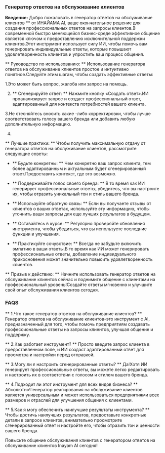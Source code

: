 ### Генератор ответов на обслуживание клиентов

**Введение:**
Добро пожаловать в генератор ответов на обслуживание клиентов ** от ИНАЙАМА AI, ваше окончательное решение для создания профессиональных ответов на запросы клиентов.В современной быстро меняющейся бизнес-среде эффективное общение является ключом к предоставлению исключительной поддержки клиентов.Этот инструмент использует силу ИИ, чтобы помочь вам генерировать индивидуальные ответы, которые повышают удовлетворенность клиентов и упростить ваш процесс общения.

** Руководство по использованию: **
Использование генератора ответов на обслуживание клиентов простое и интуитивно понятное.Следуйте этим шагам, чтобы создать эффективные ответы:

1.Это может быть вопрос, жалоба или запрос на помощь.

2. ** Сгенерируйте ответ: ** Нажмите кнопку «Создать ответ».ИИ проанализирует запрос и создаст профессиональный ответ, адаптированный для контекста потребностей вашего клиента.

3.Не стесняйтесь вносить какие -либо корректировки, чтобы лучше соответствовать голосу вашего бренда или добавить любую дополнительную информацию.

4.

** Лучшие практики: **
Чтобы получить максимальную отдачу от генератора ответов на обслуживание клиентов, рассмотрите следующие советы:

- ** Будьте конкретны: ** Чем конкретно ваш запрос клиента, тем более адаптированным и актуальным будет сгенерированный ответ.Предоставить контекст, где это возможно.

- ** Поддерживайте голос своего бренда: ** В то время как ИИ генерирует профессиональные ответы, убедитесь, что вы настроите их, чтобы отразить уникальный тон и стиль вашего бренда.

- ** Используйте обратную связь: ** Если вы получаете отзывы от клиентов о ваших ответах, используйте эту информацию, чтобы уточнить ваши запросы для еще лучших результатов в будущем.

- ** Оставайтесь в курсе: ** Регулярно проверяйте обновления инструмента, чтобы убедиться, что вы используете последние функции и улучшения.

- ** Практикуйте сочувствие: ** Всегда не забудьте включить эмпатию в ваши ответы.В то время как ИИ может генерировать профессиональные ответы, добавление индивидуального прикосновения может значительно повысить удовлетворенность клиентов.

** Призыв к действию: **
Начните использовать генератор ответов на обслуживание клиентов сейчас и поднимите общение с клиентами на профессиональный уровень!Создайте ответы мгновенно и улучшите свой опыт обслуживания клиентов сегодня.

### FAQS

** 1.Что такое генератор ответов на обслуживание клиентов? **
Генератор ответов на обслуживание клиентов-это инструмент с AI, предназначенный для того, чтобы помочь предприятиям создавать профессиональные ответы на запросы клиентов, улучшая общение и поддержку.

** 2.Как работает инструмент? **
Просто введите запрос клиента в предоставленном поле, и ИИ создаст адаптированный ответ для просмотра и настройки перед отправкой.

** 3.Могу ли я настроить сгенерированные ответы? **
Да!Хотя ИИ генерирует профессиональные ответы, вы можете легко редактировать и настроить их в соответствии с голосом и стилем вашего бренда.

** 4.Подходит ли этот инструмент для всех видов бизнеса? **
Абсолютно!Генератор реагирования на обслуживание клиентов является универсальным и может использоваться предприятиями всех размеров и отраслей для улучшения общения с клиентами.

** 5.Как я могу обеспечить наилучшие результаты инструмента? **
Чтобы достичь наилучших результатов, предоставьте конкретные детали в запросе клиентов, внимательно просмотрите сгенерированный ответ и настройте его, чтобы отразить тон и ценности вашего бренда.

Повысьте общение обслуживания клиентов с генератором ответов на обслуживание клиентов Inayam AI сегодня!